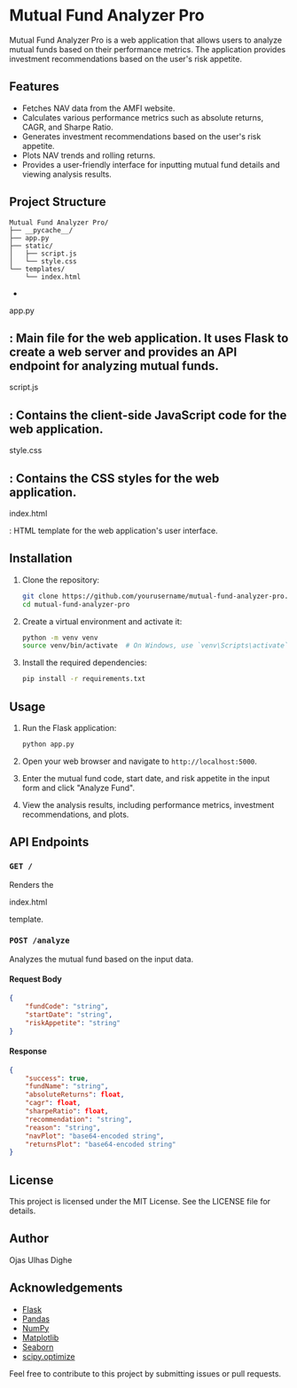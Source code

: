 # Mutual Fund Analyzer Pro

Mutual Fund Analyzer Pro is a web application that allows users to analyze mutual funds based on their performance metrics. The application provides investment recommendations based on the user's risk appetite.

## Features

- Fetches NAV data from the AMFI website.
- Calculates various performance metrics such as absolute returns, CAGR, and Sharpe Ratio.
- Generates investment recommendations based on the user's risk appetite.
- Plots NAV trends and rolling returns.
- Provides a user-friendly interface for inputting mutual fund details and viewing analysis results.

## Project Structure

```
Mutual Fund Analyzer Pro/
├── __pycache__/
├── app.py
├── static/
│   ├── script.js
│   └── style.css
└── templates/
    └── index.html
```

- 

app.py

: Main file for the web application. It uses Flask to create a web server and provides an API endpoint for analyzing mutual funds.
- 

script.js

: Contains the client-side JavaScript code for the web application.
- 

style.css

: Contains the CSS styles for the web application.
- 

index.html

: HTML template for the web application's user interface.

## Installation

1. Clone the repository:
    ```sh
    git clone https://github.com/yourusername/mutual-fund-analyzer-pro.git
    cd mutual-fund-analyzer-pro
    ```

2. Create a virtual environment and activate it:
    ```sh
    python -m venv venv
    source venv/bin/activate  # On Windows, use `venv\Scripts\activate`
    ```

3. Install the required dependencies:
    ```sh
    pip install -r requirements.txt
    ```

## Usage

1. Run the Flask application:
    ```sh
    python app.py
    ```

2. Open your web browser and navigate to `http://localhost:5000`.

3. Enter the mutual fund code, start date, and risk appetite in the input form and click "Analyze Fund".

4. View the analysis results, including performance metrics, investment recommendations, and plots.

## API Endpoints

### `GET /`

Renders the 

index.html

 template.

### `POST /analyze`

Analyzes the mutual fund based on the input data.

#### Request Body

```json
{
    "fundCode": "string",
    "startDate": "string",
    "riskAppetite": "string"
}
```

#### Response

```json
{
    "success": true,
    "fundName": "string",
    "absoluteReturns": float,
    "cagr": float,
    "sharpeRatio": float,
    "recommendation": "string",
    "reason": "string",
    "navPlot": "base64-encoded string",
    "returnsPlot": "base64-encoded string"
}
```

## License

This project is licensed under the MIT License. See the LICENSE file for details.

## Author

Ojas Ulhas Dighe

## Acknowledgements

- [Flask](https://flask.palletsprojects.com/)
- [Pandas](https://pandas.pydata.org/)
- [NumPy](https://numpy.org/)
- [Matplotlib](https://matplotlib.org/)
- [Seaborn](https://seaborn.pydata.org/)
- [scipy.optimize](https://docs.scipy.org/doc/scipy/reference/optimize.html)

Feel free to contribute to this project by submitting issues or pull requests.

